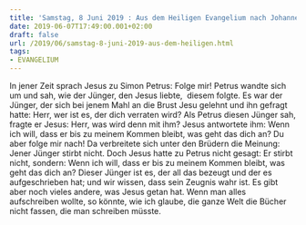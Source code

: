 ```yaml
---
title: 'Samstag, 8 Juni 2019 : Aus dem Heiligen Evangelium nach Johannes - Joh 21,20-25.'
date: 2019-06-07T17:49:00.001+02:00
draft: false
url: /2019/06/samstag-8-juni-2019-aus-dem-heiligen.html
tags: 
- EVANGELIUM
---
```


In jener Zeit sprach Jesus zu Simon Petrus: Folge mir! Petrus wandte sich um und sah, wie der Jünger, den Jesus liebte,  diesem folgte. Es war der Jünger, der sich bei jenem Mahl an die Brust Jesu gelehnt und ihn gefragt hatte: Herr, wer ist es, der dich verraten wird? Als Petrus diesen Jünger sah, fragte er Jesus: Herr, was wird denn mit ihm? Jesus antwortete ihm: Wenn ich will, dass er bis zu meinem Kommen bleibt, was geht das dich an? Du aber folge mir nach! Da verbreitete sich unter den Brüdern die Meinung: Jener Jünger stirbt nicht. Doch Jesus hatte zu Petrus nicht gesagt: Er stirbt nicht, sondern: Wenn ich will, dass er bis zu meinem Kommen bleibt, was geht das dich an? Dieser Jünger ist es, der all das bezeugt und der es aufgeschrieben hat; und wir wissen, dass sein Zeugnis wahr ist. Es gibt aber noch vieles andere, was Jesus getan hat. Wenn man alles aufschreiben wollte, so könnte, wie ich glaube, die ganze Welt die Bücher nicht fassen, die man schreiben müsste.
